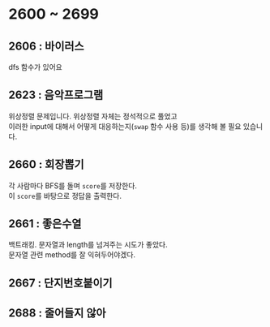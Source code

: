 # 2600 ~ 2699


## 2606 : 바이러스
dfs 함수가 있어요

## 2623 : 음악프로그램
위상정렬 문제입니다. 위상정렬 자체는 정석적으로 풀었고  
이러한 input에 대해서 어떻게 대응하는지(`swap` 함수 사용 등)를 생각해 볼 필요 있습니다.

## 2660 : 회장뽑기
각 사람마다 BFS를 돌며 `score`를 저장한다.  
이 `score`를 바탕으로 정답을 출력한다.

## 2661 : 좋은수열
백트래킹. 문자열과 length를 넘겨주는 시도가 좋았다.  
문자열 관련 method를 잘 익혀두어야겠다.

## 2667 : 단지번호붙이기

## 2688 : 줄어들지 않아
